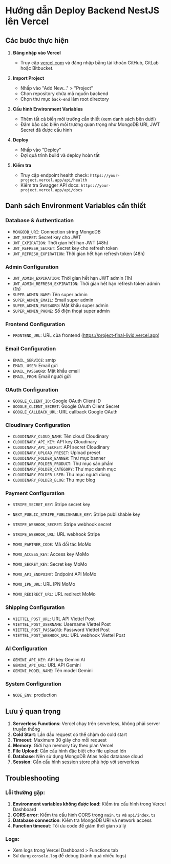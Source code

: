 # Hướng dẫn Deploy Backend NestJS lên Vercel

## Các bước thực hiện

1. **Đăng nhập vào Vercel**
   - Truy cập [vercel.com](https://vercel.com) và đăng nhập bằng tài khoản GitHub, GitLab hoặc Bitbucket.

2. **Import Project**
   - Nhấp vào "Add New..." > "Project"
   - Chọn repository chứa mã nguồn backend
   - Chọn thư mục `back-end` làm root directory

3. **Cấu hình Environment Variables**
   - Thêm tất cả biến môi trường cần thiết (xem danh sách bên dưới)
   - Đảm bảo các biến môi trường quan trọng như MongoDB URI, JWT Secret đã được cấu hình

4. **Deploy**
   - Nhấp vào "Deploy"
   - Đợi quá trình build và deploy hoàn tất

5. **Kiểm tra**
   - Truy cập endpoint health check: `https://your-project.vercel.app/api/health`
   - Kiểm tra Swagger API docs: `https://your-project.vercel.app/api/docs`

## Danh sách Environment Variables cần thiết

### Database & Authentication
- `MONGODB_URI`: Connection string MongoDB
- `JWT_SECRET`: Secret key cho JWT
- `JWT_EXPIRATION`: Thời gian hết hạn JWT (48h)
- `JWT_REFRESH_SECRET`: Secret key cho refresh token
- `JWT_REFRESH_EXPIRATION`: Thời gian hết hạn refresh token (48h)

### Admin Configuration
- `JWT_ADMIN_EXPIRATION`: Thời gian hết hạn JWT admin (1h)
- `JWT_ADMIN_REFRESH_EXPIRATION`: Thời gian hết hạn refresh token admin (1h)
- `SUPER_ADMIN_NAME`: Tên super admin
- `SUPER_ADMIN_EMAIL`: Email super admin
- `SUPER_ADMIN_PASSWORD`: Mật khẩu super admin
- `SUPER_ADMIN_PHONE`: Số điện thoại super admin

### Frontend Configuration
- `FRONTEND_URL`: URL của frontend (https://project-final-livid.vercel.app)

### Email Configuration
- `EMAIL_SERVICE`: smtp
- `EMAIL_USER`: Email gửi
- `EMAIL_PASSWORD`: Mật khẩu email
- `EMAIL_FROM`: Email người gửi

### OAuth Configuration
- `GOOGLE_CLIENT_ID`: Google OAuth Client ID
- `GOOGLE_CLIENT_SECRET`: Google OAuth Client Secret
- `GOOGLE_CALLBACK_URL`: URL callback Google OAuth

### Cloudinary Configuration
- `CLOUDINARY_CLOUD_NAME`: Tên cloud Cloudinary
- `CLOUDINARY_API_KEY`: API key Cloudinary
- `CLOUDINARY_API_SECRET`: API secret Cloudinary
- `CLOUDINARY_UPLOAD_PRESET`: Upload preset
- `CLOUDINARY_FOLDER_BANNER`: Thư mục banner
- `CLOUDINARY_FOLDER_PRODUCT`: Thư mục sản phẩm
- `CLOUDINARY_FOLDER_CATEGORY`: Thư mục danh mục
- `CLOUDINARY_FOLDER_USER`: Thư mục người dùng
- `CLOUDINARY_FOLDER_BLOG`: Thư mục blog

### Payment Configuration
- `STRIPE_SECRET_KEY`: Stripe secret key
- `NEXT_PUBLIC_STRIPE_PUBLISHABLE_KEY`: Stripe publishable key
- `STRIPE_WEBHOOK_SECRET`: Stripe webhook secret
- `STRIPE_WEBHOOK_URL`: URL webhook Stripe

- `MOMO_PARTNER_CODE`: Mã đối tác MoMo
- `MOMO_ACCESS_KEY`: Access key MoMo
- `MOMO_SECRET_KEY`: Secret key MoMo
- `MOMO_API_ENDPOINT`: Endpoint API MoMo
- `MOMO_IPN_URL`: URL IPN MoMo
- `MOMO_REDIRECT_URL`: URL redirect MoMo

### Shipping Configuration
- `VIETTEL_POST_URL`: URL API Viettel Post
- `VIETTEL_POST_USERNAME`: Username Viettel Post
- `VIETTEL_POST_PASSWORD`: Password Viettel Post
- `VIETTEL_POST_WEBHOOK_URL`: URL webhook Viettel Post

### AI Configuration
- `GEMINI_API_KEY`: API key Gemini AI
- `GEMINI_API_URL`: URL API Gemini
- `GEMINI_MODEL_NAME`: Tên model Gemini

### System Configuration
- `NODE_ENV`: production

## Lưu ý quan trọng

1. **Serverless Functions**: Vercel chạy trên serverless, không phải server truyền thống
2. **Cold Start**: Lần đầu request có thể chậm do cold start
3. **Timeout**: Maximum 30 giây cho mỗi request
4. **Memory**: Giới hạn memory tùy theo plan Vercel
5. **File Upload**: Cần cấu hình đặc biệt cho file upload lớn
6. **Database**: Nên sử dụng MongoDB Atlas hoặc database cloud
7. **Session**: Cần cấu hình session store phù hợp với serverless

## Troubleshooting

### Lỗi thường gặp:
1. **Environment variables không được load**: Kiểm tra cấu hình trong Vercel Dashboard
2. **CORS error**: Kiểm tra cấu hình CORS trong `main.ts` và `api/index.ts`
3. **Database connection**: Kiểm tra MongoDB URI và network access
4. **Function timeout**: Tối ưu code để giảm thời gian xử lý

### Logs:
- Xem logs trong Vercel Dashboard > Functions tab
- Sử dụng `console.log` để debug (tránh quá nhiều logs) 
